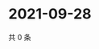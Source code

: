 # 2021-09-28

共 0 条

<!-- BEGIN WEIBO -->
<!-- 最后更新时间 Tue Sep 28 2021 23:14:08 GMT+0800 (China Standard Time) -->

<!-- END WEIBO -->
